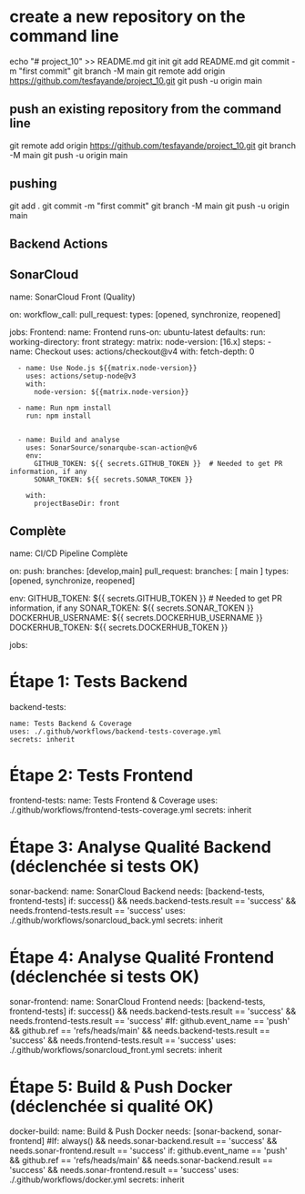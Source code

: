 # create a new repository on the command line

echo "# project_10" >> README.md
git init
git add README.md
git commit -m "first commit"
git branch -M main
git remote add origin https://github.com/tesfayande/project_10.git
git push -u origin main

## push an existing repository from the command line

git remote add origin https://github.com/tesfayande/project_10.git
git branch -M main
git push -u origin main

## pushing

git add .
git commit -m "first commit"
git branch -M main
git push -u origin main

## Backend Actions

## SonarCloud

name: SonarCloud Front (Quality)

on:
  workflow_call:
  pull_request:
    types: [opened, synchronize, reopened]

jobs:
  Frontend:
    name: Frontend
    runs-on: ubuntu-latest
    defaults:
      run:
        working-directory: front
    strategy:
      matrix:
        node-version: [16.x]
    steps:
      - name: Checkout
        uses: actions/checkout@v4
        with:
          fetch-depth: 0
      
      - name: Use Node.js ${{matrix.node-version}}
        uses: actions/setup-node@v3
        with:
          node-version: ${{matrix.node-version}}
      
      - name: Run npm install
        run: npm install
      
      
      - name: Build and analyse
        uses: SonarSource/sonarqube-scan-action@v6
        env:
          GITHUB_TOKEN: ${{ secrets.GITHUB_TOKEN }}  # Needed to get PR information, if any
          SONAR_TOKEN: ${{ secrets.SONAR_TOKEN }}

        with:
          projectBaseDir: front
         


## Complète

name: CI/CD Pipeline Complète

on:
  push:
    branches: [develop,main]
  pull_request:
    branches: [ main ]
    types: [opened, synchronize, reopened]

   
env:
  GITHUB_TOKEN: ${{ secrets.GITHUB_TOKEN }}  # Needed to get PR information, if any
  SONAR_TOKEN: ${{ secrets.SONAR_TOKEN }}
  DOCKERHUB_USERNAME: ${{ secrets.DOCKERHUB_USERNAME }}
  DOCKERHUB_TOKEN: ${{ secrets.DOCKERHUB_TOKEN }}

jobs:

  # Étape 1: Tests Backend
  
  backend-tests:
    
    name: Tests Backend & Coverage
    uses: ./.github/workflows/backend-tests-coverage.yml
    secrets: inherit

  # Étape 2: Tests Frontend
  frontend-tests:
   name: Tests Frontend & Coverage
   uses: ./.github/workflows/frontend-tests-coverage.yml
   secrets: inherit

  # Étape 3: Analyse Qualité Backend (déclenchée si tests OK)
  sonar-backend:
    name: SonarCloud Backend
    needs: [backend-tests, frontend-tests]
    if: success() && needs.backend-tests.result == 'success' && needs.frontend-tests.result == 'success'
    uses: ./.github/workflows/sonarcloud_back.yml
    secrets: inherit

  # Étape 4: Analyse Qualité Frontend (déclenchée si tests OK)
  sonar-frontend:
    name: SonarCloud Frontend
    needs: [backend-tests, frontend-tests]
    if: success() && needs.backend-tests.result == 'success' && needs.frontend-tests.result == 'success'
    #If: github.event_name == 'push' && github.ref == 'refs/heads/main' && needs.backend-tests.result == 'success' && needs.frontend-tests.result == 'success'
    uses: ./.github/workflows/sonarcloud_front.yml
    secrets: inherit
  # Étape 5: Build & Push Docker (déclenchée si qualité OK)
  docker-build:
    name: Build & Push Docker
    needs: [sonar-backend, sonar-frontend]
    #If: always() && needs.sonar-backend.result == 'success' && needs.sonar-frontend.result == 'success'
    if: github.event_name == 'push' && github.ref == 'refs/heads/main' && needs.sonar-backend.result == 'success' && needs.sonar-frontend.result == 'success'
    uses: ./.github/workflows/docker.yml
    secrets: inherit
  